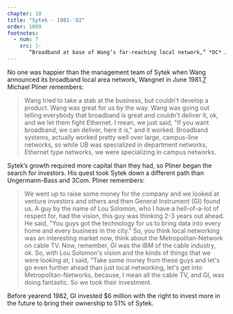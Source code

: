 ```yaml
---
chapter: 10
title: "Sytek - 1981-'82"
order: 1009
footnotes:
  - num: 7
    src: |-
       “Broadband at base of Wang’s far-reaching local network,” *DC* July 1981, pp. 30-31
---
```


No one was happier than the management team of Sytek when Wang announced its broadband local area network, Wangnet in June 1981.<a name="fnloc7" href="#fn7">7</a> Michael Pliner remembers:

>Wang tried to take a stab at the business, but couldn't develop a product. Wang was great for us by the way. Wang was going out telling everybody that broadband is great and couldn't deliver it, ok, and we let them fight Ethernet. I mean, we just said, "If you want broadband, we can deliver, here it is," and it worked. Broadband systems, actually worked pretty well over large, campus-line networks, so while UB was specialized in department networks, Ethernet type networks, we were specializing in campus networks.

Sytek’s growth required more capital than they had, so Pliner began the search for investors. His quest took Sytek down a different path than Ungermann-Bass and 3Com. Pliner remembers:

>We went up to raise some money for the company and we looked at venture investors and others and then General Instrument (GI) found us. A guy by the name of Lou Solomon, who I have a hell-of-a-lot of respect for, had the vision, this guy was thinking 2-3 years out ahead. He said, "You guys got the technology for us to bring data into every home and every business in the city." So, you think local networking was an interesting market now, think about the Metropolitan-Network on cable TV. Now, remember, GI was the IBM of the cable industry, ok. So, with Lou Solomon's vision and the kinds of things that we were looking at, I said, "Take some money from these guys and let's go even further ahead than just local networking, let's get into Metropolitan-Networks, because, I mean all the cable TV, and GI, was doing fantastic. So we took their investment.

Before yearend 1982, GI invested $6 million with the right to invest more in the future to bring their ownership to 51% of Sytek.
